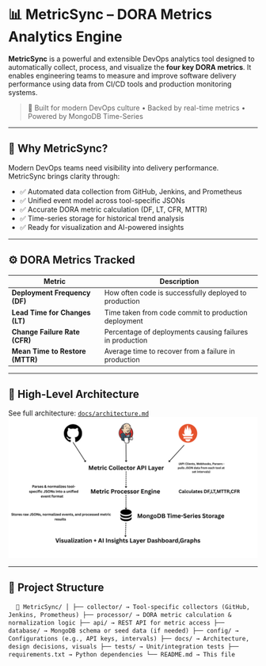 # 📊 MetricSync – DORA Metrics Analytics Engine

**MetricSync** is a powerful and extensible DevOps analytics tool designed to automatically collect, process, and visualize the **four key DORA metrics**. It enables engineering teams to measure and improve software delivery performance using data from CI/CD tools and production monitoring systems.

> 🚀 Built for modern DevOps culture • Backed by real-time metrics • Powered by MongoDB Time-Series

---

## 📌 Why MetricSync?

Modern DevOps teams need visibility into delivery performance. MetricSync brings clarity through:

- ✅ Automated data collection from GitHub, Jenkins, and Prometheus  
- ✅ Unified event model across tool-specific JSONs  
- ✅ Accurate DORA metric calculation (DF, LT, CFR, MTTR)  
- ✅ Time-series storage for historical trend analysis  
- ✅ Ready for visualization and AI-powered insights  

---

## ⚙️ DORA Metrics Tracked

| Metric                 | Description                                                                 |
|------------------------|-----------------------------------------------------------------------------|
| **Deployment Frequency (DF)** | How often code is successfully deployed to production                 |
| **Lead Time for Changes (LT)** | Time taken from code commit to production deployment               |
| **Change Failure Rate (CFR)** | Percentage of deployments causing failures in production             |
| **Mean Time to Restore (MTTR)** | Average time to recover from a failure in production               |

---

## 🧠 High-Level Architecture

See full architecture: [`docs/architecture.md`](docs/architecture.md)  
![Architecture Diagram](docs/architecture.png)

---

## 📁 Project Structure


<pre> <code> 📁 MetricSync/ │ ├── collector/ → Tool-specific collectors (GitHub, Jenkins, Prometheus) ├── processor/ → DORA metric calculation & normalization logic ├── api/ → REST API for metric access ├── database/ → MongoDB schema or seed data (if needed) ├── config/ → Configurations (e.g., API keys, intervals) ├── docs/ → Architecture, design decisions, visuals ├── tests/ → Unit/integration tests ├── requirements.txt → Python dependencies └── README.md → This file </code> </pre>
